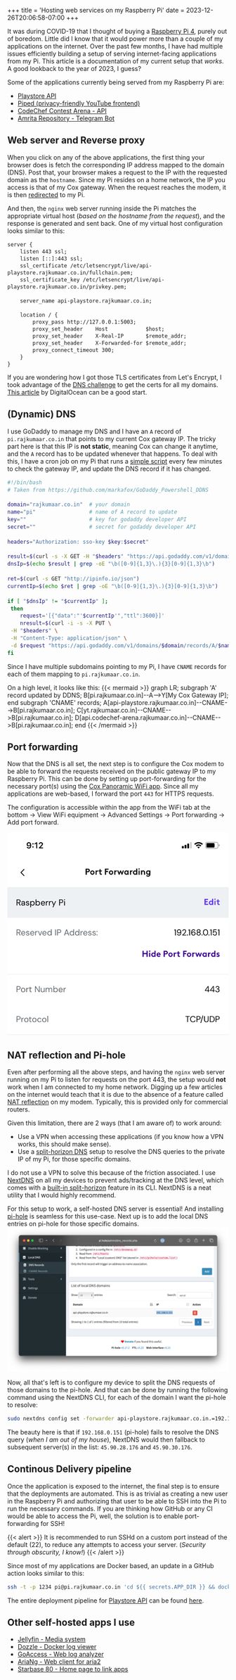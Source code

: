 +++
title = 'Hosting web services on my Raspberry Pi'
date = 2023-12-26T20:06:58-07:00
+++

It was during COVID-19 that I thought of buying a [Raspberry Pi 4](https://www.raspberrypi.com/products/raspberry-pi-4-model-b/), purely out of boredom. Little did I know that it would power more than a couple of my applications on the internet. Over the past few months, I have had multiple issues efficiently building a setup of serving internet-facing applications from my Pi. This article is a documentation of my current setup that *works*. A good lookback to the year of 2023, I guess?

Some of the applications currently being served from my Raspberry Pi are:
- [Playstore API](https://api-playstore.rajkumaar.co.in)
- [Piped (privacy-friendly YouTube frontend)](https://yt.rajkumaar.co.in)
- [CodeChef Contest Arena - API](https://codechef-arena.rajkumaar.co.in)
- [Amrita Repository - Telegram Bot](https://t.me/amrepobot)

## Web server and Reverse proxy
When you click on any of the above applications, the first thing your browser does is fetch the corresponding IP address mapped to the domain (DNS). Post that, your browser makes a request to the IP with the requested domain as the `hostname`. Since my Pi resides on a home network, the IP you access is that of my Cox gateway. When the request reaches the modem, it is then [redirected](#port-forwarding) to my Pi. 

And then, the `nginx` web server running inside the Pi matches the appropriate virtual host (*based on the hostname from the request*), and the response is generated and sent back. One of my virtual host configuration looks similar to this:
```nginx
server {
	listen 443 ssl;
	listen [::]:443 ssl;
	ssl_certificate /etc/letsencrypt/live/api-playstore.rajkumaar.co.in/fullchain.pem;
    ssl_certificate_key /etc/letsencrypt/live/api-playstore.rajkumaar.co.in/privkey.pem;

	server_name api-playstore.rajkumaar.co.in;

	location / {
		proxy_pass http://127.0.0.1:5003;
        proxy_set_header    Host            $host;
        proxy_set_header    X-Real-IP       $remote_addr;
        proxy_set_header    X-Forwarded-for $remote_addr;
        proxy_connect_timeout 300;
	}
}
```
If you are wondering how I got those TLS certificates from Let's Encrypt, I took advantage of the [DNS challenge](https://letsencrypt.org/docs/challenge-types/#dns-01-challenge) to get the certs for all my domains. [This article](https://www.digitalocean.com/community/tutorials/how-to-acquire-a-let-s-encrypt-certificate-using-dns-validation-with-acme-dns-certbot-on-ubuntu-18-04) by DigitalOcean can be a good start.

## (Dynamic) DNS
I use GoDaddy to manage my DNS and I have an `A` record of `pi.rajkumaar.co.in` that points to my current Cox gateway IP. The tricky part here is that this IP is **not static**, meaning Cox can change it anytime, and the `A` record has to be updated whenever that happens. To deal with this, I have a cron job on my Pi that runs a [simple script](https://gist.github.com/rajkumaar23/ec05d447c76d5245b3f90d676a12b633) every few minutes to check the gateway IP, and update the DNS record if it has changed. 

```bash
#!/bin/bash
# Taken from https://github.com/markafox/GoDaddy_Powershell_DDNS

domain="rajkumaar.co.in"  # your domain
name="pi"                 # name of A record to update
key=""                    # key for godaddy developer API
secret=""                 # secret for godaddy developer API

headers="Authorization: sso-key $key:$secret"

result=$(curl -s -X GET -H "$headers" "https://api.godaddy.com/v1/domains/$domain/records/A/$name")
dnsIp=$(echo $result | grep -oE "\b([0-9]{1,3}\.){3}[0-9]{1,3}\b")

ret=$(curl -s GET "http://ipinfo.io/json")
currentIp=$(echo $ret | grep -oE "\b([0-9]{1,3}\.){3}[0-9]{1,3}\b")

if [ "$dnsIp" != "$currentIp" ];
 then
	request='[{"data":"'$currentIp'","ttl":3600}]'
	nresult=$(curl -i -s -X PUT \
 -H "$headers" \
 -H "Content-Type: application/json" \
 -d $request "https://api.godaddy.com/v1/domains/$domain/records/A/$name")
fi
```

Since I have multiple subdomains pointing to my Pi, I have `CNAME` records for each of them mapping to `pi.rajkumaar.co.in`.

On a high level, it looks like this:
{{< mermaid >}}
graph LR;
subgraph 'A' record updated by DDNS;
B[pi.rajkumaar.co.in]--A-->Y[My Cox Gateway IP];
end
subgraph 'CNAME' records;
A[api-playstore.rajkumaar.co.in]--CNAME-->B[pi.rajkumaar.co.in];
C[yt.rajkumaar.co.in]--CNAME-->B[pi.rajkumaar.co.in];
D[api.codechef-arena.rajkumaar.co.in]--CNAME-->B[pi.rajkumaar.co.in];
end
{{< /mermaid >}}

## Port forwarding
Now that the DNS is all set, the next step is to configure the Cox modem to be able to forward the requests received on the public gateway IP to my Raspberry Pi. This can be done by setting up port-forwarding for the necessary port(s) using the [Cox Panoramic WiFi app](https://www.cox.com/residential/internet/learn/panoramic-wifi-app.html). Since all my applications are web-based, I forward the port `443` for HTTPS requests. 

The configuration is accessible within the app from the WiFi tab at the bottom → View WiFi equipment → Advanced Settings → Port forwarding → Add port forward.

![Cox Port Forwarding](port-forwarding.png)

## NAT reflection and Pi-hole
Even after performing all the above steps, and having the `nginx` web server running on my Pi to listen for requests on the port 443, the setup would **not** work when I am connected to my home network. Digging up a few articles on the internet would teach that it is due to the absence of a feature called [NAT reflection](https://docs.netgate.com/pfsense/en/latest/nat/reflection.html) on my modem. Typically, this is provided only for commercial routers.

Given this limitation, there are 2 ways (that I am aware of) to work around:
- Use a VPN when accessing these applications (if you know how a VPN works, this should make sense).
- Use a [split-horizon DNS](https://ns1.com/resources/split-horizon-or-multiview-dns) setup to resolve the DNS queries to the private IP of my Pi, for those specific domains.

I do not use a VPN to solve this because of the friction associated. I use [NextDNS](https://nextdns.io) on all my devices to prevent ads/tracking at the DNS level, which comes with a [built-in split-horizon](https://github.com/nextdns/nextdns/wiki/Split-Horizon) feature in its CLI. NextDNS is a neat utility that I would highly recommend. 

For this setup to work, a self-hosted DNS server is essential! And installing [pi-hole](https://pi-hole.net) is seamless for this use-case. Next up is to add the local DNS entries on pi-hole for those specific domains.
![List of local DNS records on pi-hole](pi-hole.png)

Now, all that's left is to configure my device to split the DNS requests of those domains to the pi-hole. And that can be done by running the following command using the NextDNS CLI, for each of the domain I want the pi-hole to resolve:
```bash
sudo nextdns config set -forwarder api-playstore.rajkumaar.co.in.=192.168.0.151,45.90.28.176,45.90.30.176
```
The beauty here is that if `192.168.0.151` (pi-hole) fails to resolve the DNS query (*when I am out of my house*), NextDNS would then fallback to subsequent server(s) in the list: `45.90.28.176` and `45.90.30.176`.

## Continous Delivery pipeline
Once the application is exposed to the internet, the final step is to ensure that the deployments are automated. This is as trivial as creating a new user in the Raspberry Pi and authorizing that user to be able to SSH into the Pi to run the necessary commands. If you are thinking how GitHub or any CI would be able to access the Pi, well, the solution is to enable port-forwarding for SSH! 

{{< alert >}}
It is recommended to run SSHd on a custom port instead of the default (22), to reduce any attempts to access your server.
(*Security through obscurity, I know!*)
{{< /alert >}}

Since most of my applications are Docker based, an update in a GitHub action looks similar to this:
```bash
ssh -t -p 1234 pi@pi.rajkumaar.co.in 'cd ${{ secrets.APP_DIR }} && docker compose pull && docker compose down && docker compose up -d --remove-orphans'
```
The entire deployment pipeline for [Playstore API](https://api-playstore.rajkumaar.co.in) can be found [here](https://github.com/rajkumaar23/api-playstore/blob/main/.github/workflows/deploy.yaml).

## Other self-hosted apps I use
- [Jellyfin - Media system](https://github.com/jellyfin/jellyfin)
- [Dozzle - Docker log viewer](https://dozzle.dev)
- [GoAccess - Web log analyzer](https://github.com/allinurl/goaccess)
- [AriaNg - Web client for aria2](https://github.com/mayswind/AriaNg)
- [Starbase 80 - Home page to link apps](https://github.com/notclickable-jordan/starbase-80)